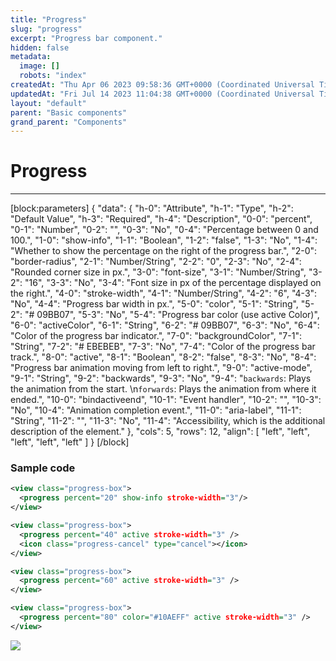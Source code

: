 ```yaml
---
title: "Progress"
slug: "progress"
excerpt: "Progress bar component."
hidden: false
metadata: 
  image: []
  robots: "index"
createdAt: "Thu Apr 06 2023 09:58:36 GMT+0000 (Coordinated Universal Time)"
updatedAt: "Fri Jul 14 2023 11:04:38 GMT+0000 (Coordinated Universal Time)"
layout: "default"
parent: "Basic components"
grand_parent: "Components"
---
```

# Progress 
*** 
[block:parameters]
{
  "data": {
    "h-0": "Attribute",
    "h-1": "Type",
    "h-2": "Default Value",
    "h-3": "Required",
    "h-4": "Description",
    "0-0": "percent",
    "0-1": "Number",
    "0-2": "",
    "0-3": "No",
    "0-4": "Percentage between 0 and 100.",
    "1-0": "show-info",
    "1-1": "Boolean",
    "1-2": "false",
    "1-3": "No",
    "1-4": "Whether to show the percentage on the right of the progress bar.",
    "2-0": "border-radius",
    "2-1": "Number/String",
    "2-2": "0",
    "2-3": "No",
    "2-4": "Rounded corner size in px.",
    "3-0": "font-size",
    "3-1": "Number/String",
    "3-2": "16",
    "3-3": "No",
    "3-4": "Font size in px of the percentage displayed on the right.",
    "4-0": "stroke-width",
    "4-1": "Number/String",
    "4-2": "6",
    "4-3": "No",
    "4-4": "Progress bar width in px.",
    "5-0": "color",
    "5-1": "String",
    "5-2": "# 09BB07",
    "5-3": "No",
    "5-4": "Progress bar color (use active Color)",
    "6-0": "activeColor",
    "6-1": "String",
    "6-2": "# 09BB07",
    "6-3": "No",
    "6-4": "Color of the progress bar indicator.",
    "7-0": "backgroundColor",
    "7-1": "String",
    "7-2": "# EBEBEB",
    "7-3": "No",
    "7-4": "Color of the progress bar track.",
    "8-0": "active",
    "8-1": "Boolean",
    "8-2": "false",
    "8-3": "No",
    "8-4": "Progress bar animation moving from left to right.",
    "9-0": "active-mode",
    "9-1": "String",
    "9-2": "backwards",
    "9-3": "No",
    "9-4": "`backwards`: Plays the animation from the start.  \n`forwards`: Plays the animation from where it ended.",
    "10-0": "bindactiveend",
    "10-1": "Event handler",
    "10-2": "",
    "10-3": "No",
    "10-4": "Animation completion event.",
    "11-0": "aria-label",
    "11-1": "String",
    "11-2": "",
    "11-3": "No",
    "11-4": "Accessibility, which is the additional description of the element."
  },
  "cols": 5,
  "rows": 12,
  "align": [
    "left",
    "left",
    "left",
    "left",
    "left"
  ]
}
[/block]


### Sample code

```xml WXML
<view class="progress-box">
  <progress percent="20" show-info stroke-width="3"/>
</view>

<view class="progress-box">
  <progress percent="40" active stroke-width="3" />
  <icon class="progress-cancel" type="cancel"></icon>
</view>

<view class="progress-box">
  <progress percent="60" active stroke-width="3" />
</view>

<view class="progress-box">
  <progress percent="80" color="#10AEFF" active stroke-width="3" />
</view>
```

![](https://files.readme.io/78fb0ac-Screenshot_2023-06-13_at_11.41.31_AM.png)
